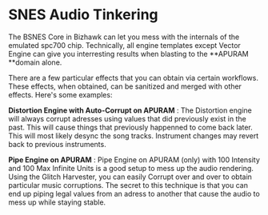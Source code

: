 # SNES Audio Tinkering

The BSNES Core in Bizhawk can let you mess with the internals of the emulated spc700 chip. Technically, all engine templates except Vector Engine can give you interresting results when blasting to the **APURAM **domain alone.

There are a few particular effects that you can obtain via certain workflows. These effects, when obtained, can be sanitized and merged with other effects. Here's some examples:

**Distortion Engine with Auto-Corrupt on APURAM** : The Distortion engine will always corrupt adresses using values that did previously exist in the past. This will cause things that previously happenned to come back later. This will most likely desync the song tracks. Instrument changes may revert back to previous instruments.

**Pipe Engine on APURAM** : Pipe Engine on APURAM (only) with 100 Intensity and 100 Max Infinite Units is a good setup to mess up the audio rendering. Using the Glitch Harvester, you can easily Corrupt over and over to obtain particular music corruptions. The secret to this technique is that you can end up piping legal values from an adress to another that cause the audio to mess up while staying stable.

